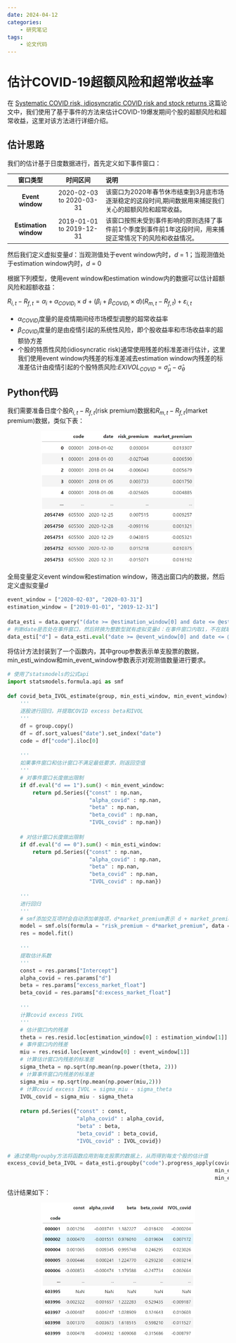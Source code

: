 ```yaml
---
date: 2024-04-12
categories:
    - 研究笔记
tags:
    - 论文代码
---
```


# 估计COVID-19超额风险和超常收益率
在
<a href="https://doi.org/10.1016/j.najef.2023.102004" target="_blank">
  Systematic COVID risk, idiosyncratic COVID risk and stock returns
</a>
这篇论文中，我们使用了基于事件的方法来估计COVID-19爆发期间个股的超额风险和超常收益，这里对该方法进行详细介绍。

<!-- more -->

## 估计思路

我们的估计基于日度数据进行，首先定义如下事件窗口：

|       窗口类型        |           时间区间           | 说明                                                     |
|:-----------------:|:------------------------:|:-------------------------------------------------------|
|   **Event window**    | 2020-02-03 to 2020-03-31 | 该窗口为2020年春节休市结束到3月底市场逐渐稳定的这段时间,期间数据用来捕捉我们关心的超额风险和超常收益。 |
| **Estimation window** | 2019-01-01 to 2019-12-31 | 该窗口按照未受到事件影响的原则选择了事件前1个季度到事件前1年这段时间，用来捕捉正常情况下的风险和收益情况。 |

然后我们定义虚拟变量$d$：当观测值处于event window内时，$d$ = 1；当观测值处于estimation window内时，$d$ = 0

根据下列模型，使用event window和estimation window内的数据可以估计超额风险和超额收益：

$R_{i,t}-R_{f,t}=\alpha_i+\alpha_{COVID_i}\times d\ +\ (\beta_i+\beta_{COVID_i}\times d)(R_{m,t}-R_{f,t})+\varepsilon_{i,t}$

* $\alpha_{COVID_i}$度量的是疫情期间经市场模型调整的超常收益率
* $\beta_{COVID_i}$度量的是由疫情引起的系统性风险，即个股收益率和市场收益率的超额协方差
* 个股的特质性风险(idiosyncratic risk)通常使用残差的标准差进行估计，这里我们使用event window内残差的标准差减去estimation window内残差的标准差估计由疫情引起的个股特质风险:$EXIVOL_{COVID}=\hat{\sigma} _{\mu}-\hat{\sigma} _{\theta}$

## Python代码
我们需要准备日度个股$R_{i,t}-R_{f,t}$(risk premium)数据和$R_{m,t}-R_{f,t}$(market premium)数据，类似下表：
<div style="text-align: center;">
<img src="/images/research_note1_1.png" width="350" >
</div>

全局变量定义event window和estimation window，筛选出窗口内的数据，然后定义虚拟变量$d$
```python
event_window = ["2020-02-03", "2020-03-31"]
estimation_window = ["2019-01-01", "2019-12-31"]

data_esti = data.query("(date >= @estimation_window[0] and date <= @estimation_window[1]) or (date >= @event_window[0] and date <= @event_window[1])").copy()
# 判断date是否处在事件窗口，然后转换为整数型就有虚拟变量d：在事件窗口内取1，不在就取0
data_esti["d"] = data_esti.eval("date >= @event_window[0] and date <= @event_window[1]").astype(int)
```

将估计方法封装到了一个函数内，其中group参数表示单支股票的数据，min_esti_window和min_event_window参数表示对观测值数量进行要求。

```python
# 使用了statsmodels的公式api
import statsmodels.formula.api as smf

def covid_beta_IVOL_estimate(group, min_esti_window, min_event_window):
    '''
    逐股进行回归，并提取COVID excess beta和IVOL
    '''
    df = group.copy()
    df = df.sort_values("date").set_index("date")
    code = df["code"].iloc[0]
    
    '''
    如果事件窗口和估计窗口不满足最低要求，则返回空值
    '''
    # 对事件窗口长度做出限制
    if df.eval("d == 1").sum() < min_event_window:
        return pd.Series({"const" : np.nan,
                          "alpha_covid" : np.nan,
                          "beta" : np.nan,
                          "beta_covid" : np.nan,
                          "IVOL_covid" : np.nan})
    
    # 对估计窗口长度做出限制
    if df.eval("d == 0").sum() < min_esti_window:
        return pd.Series({"const" : np.nan,
                          "alpha_covid" : np.nan,
                          "beta" : np.nan,
                          "beta_covid" : np.nan,
                          "IVOL_covid" : np.nan})
    
    '''
    进行回归
    '''
    # smf添加交互项时会自动添加单独项，d*market_premium表示 d + market_premium + d*market_premium
    model = smf.ols(formula = "risk_premium ~ d*market_premium", data = df, missing = "drop")
    res = model.fit()
    
    '''
    提取估计系数
    '''
    const = res.params["Intercept"]
    alpha_covid = res.params["d"]
    beta = res.params["excess_market_float"]
    beta_covid = res.params["d:excess_market_float"]
    
    '''
    计算covid excess IVOL
    '''
    # 估计窗口内的残差
    theta = res.resid.loc[estimation_window[0] : estimation_window[1]]
    # 事件窗口内的残差
    miu = res.resid.loc[event_window[0] : event_window[1]]
    # 计算估计窗口内残差的标准差
    sigma_theta = np.sqrt(np.mean(np.power(theta, 2)))
    # 计算事件窗口内残差的标准差
    sigma_miu = np.sqrt(np.mean(np.power(miu,2)))
    # 计算covid excess IVOL = sigma_miu - sigma_theta
    IVOL_covid = sigma_miu - sigma_theta
    
    return pd.Series({"const" : const,
                      "alpha_covid" : alpha_covid,
                      "beta" : beta,
                      "beta_covid" : beta_covid,
                      "IVOL_covid" : IVOL_covid})

# 通过使用groupby方法将函数应用到每支股票的数据上，从而得到每支个股的估计值
excess_covid_beta_IVOL = data_esti.groupby("code").progress_apply(covid_beta_IVOL_estimate, 
                                                                  min_esti_window = 180, 
                                                                  min_event_window = 5)
```

估计结果如下：
<div style="text-align: center;">
<img src="/images/research_note1_2.png" width="350" >
</div>

